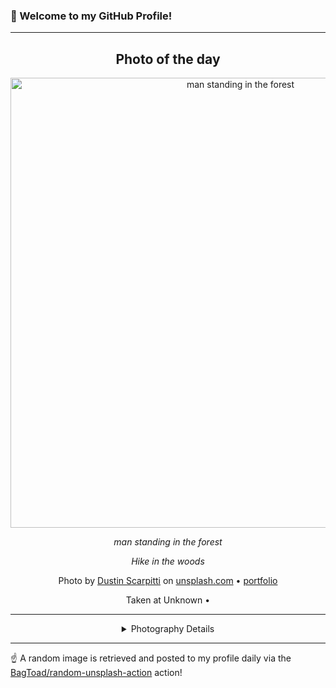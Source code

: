 ### 👋 Welcome to my GitHub Profile!

----
<div align="center">

## Photo of the day
  
  <a href="https://unsplash.com/photos/man-standing-in-the-forest-eWBseWsTEpA"><img width="720" src="https://images.unsplash.com/uploads/1411589183965bdf6e141/5f468e98?crop=entropy&cs=tinysrgb&fit=max&fm=jpg&ixid=M3w1OTQ0OTd8MHwxfHJhbmRvbXx8fHx8fHx8fDE3MTU3NTMyNDV8&ixlib=rb-4.0.3&q=80&w=1080" alt="man standing in the forest"></a>
  
  <em>man standing in the forest</em>
  
  <em>Hike in the woods</em>

  Photo by [Dustin Scarpitti](http://dustyblanco.vsco.co) on [unsplash.com](https://unsplash.com/) • [portfolio](http://dustyblanco.vsco.co)
  
  Taken at Unknown • 
  
  ---
  
<details>
<summary>Photography Details</summary>
  
| Parameter     | Value |
| ------------- | ----- |
| Camera Model  | Canon EOS 7D |
| Exposure Time | 1/200 |
| Aperture      | 7.1 |
| Focal Length  | 28.0 |
| ISO           | 100 |
| Location      | Unknown (null) |
| Coordinates   | Latitude null, Longitude null |

</details>

</div>

----

☝️ A random image is retrieved and posted to my profile daily via the [BagToad/random-unsplash-action](https://github.com/BagToad/random-unsplash-action) action!
